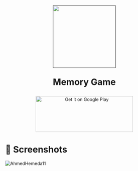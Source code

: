 <h1 align="center">
  <br>
  <a href=""><img src="https://user-images.githubusercontent.com/101954795/177339517-ac3c5b74-b173-4b36-aff6-7da9ea8fac0d.png" width="200" hspace="4"></a>
  
  <br>
  
  Memory Game
  
</h1>

<p align="center">
 <a href='https://https://play.google.com/store/apps/details?id=com.hemeda.memory_game'><img alt='Get it on Google Play' src='https://play.google.com/intl/en_us/badges/images/generic/en_badge_web_generic.png' height=115px width=310px/></a>
</p>

# 📱 Screenshots #

![AhmedHemeda11](https://user-images.githubusercontent.com/101954795/177342159-bf409b1b-bf22-4e33-bca3-47700a7ac0e2.jpg)
